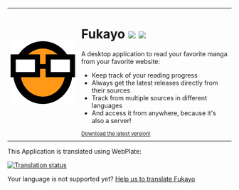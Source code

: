 <table>
  <tr>
    <td valign="center">
      <img src="./buildResources/icon_256.png">
    </td>
    <td>
      <h1>
         Fukayo
        <img width="32" src="https://user-images.githubusercontent.com/26584973/205162228-da47dbdf-473b-4fe2-92c9-32a1a978e8b6.png">
        <img width="32" src="https://user-images.githubusercontent.com/26584973/205162072-a9d97b4f-ecb5-4261-8a5d-f791b7ef6a39.png">
      </h1>
      <p>A desktop application to read your favorite manga from your favorite website:</p>
      <ul>
        <li>Keep track of your reading progress</li>
        <li>Always get the latest releases directly from their sources</li>
        <li>Track from multiple sources in different languages</li>
        <li>And access it from anywhere, because it's also a server!</li>
      </ul>
      <sup>
        <a href="https://github.com/JiPaix/Fukayo/releases">
          Download the latest version!
        </a>
      </sup>
    </td>
  </tr>
</table>


<p>This Application is translated using WebPlate:</p>

<a href="https://hosted.weblate.org/engage/fukayo/">
<img src="https://hosted.weblate.org/widgets/fukayo/-/multi-auto.svg" alt="Translation status" />
</a>
<p>Your language is not supported yet? <a href="https://hosted.weblate.org/engage/fukayo/">Help us to translate Fukayo</a></p>
